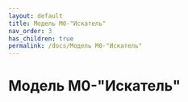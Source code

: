 ```yaml
---
layout: default
title: Модель М0-"Искатель"
nav_order: 3
has_children: true
permalink: /docs/Модель М0-"Искатель"
---
```


# Модель М0-"Искатель"
